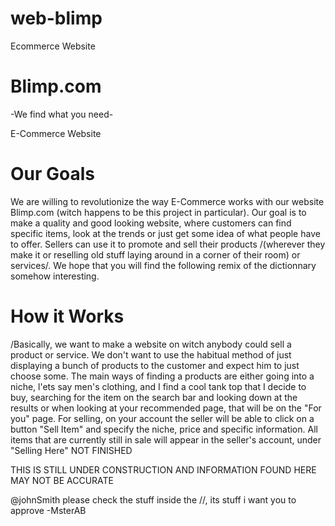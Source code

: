 # web-blimp
Ecommerce Website
# Blimp.com
-We find what you need-

E-Commerce Website


# Our Goals
We are willing to revolutionize the way E-Commerce works with our website Blimp.com (witch happens to be this project in particular). Our goal is to make a quality and good looking website, where customers can find specific items, look at the trends or just get some idea of what people have to offer. Sellers can use it to promote and sell their products /(wherever they make it or reselling old stuff laying around in a corner of their room) or services/. We hope that you will find the following remix of the dictionnary somehow interesting.

# How it Works
/Basically, we want to make a website on witch anybody could sell a product or service. We don't want to use the habitual method of just displaying a bunch of products to the customer and expect him to just choose some. The main ways of finding a products are either going into a niche, l'ets say men's clothing, and I find a cool tank top that I decide to buy, searching for the item on the search bar and looking down at the results or when looking at your recommended page, that will be on the "For you" page. For selling, on your account the seller will be able to click on a button "Sell Item" and specify the niche, price and specific information. All items that are currently still in sale will appear in the seller's account, under "Selling Here" NOT FINISHED

THIS IS STILL UNDER CONSTRUCTION AND INFORMATION FOUND HERE MAY NOT BE ACCURATE

@johnSmith please check the stuff inside the //, its stuff i want you to approve
-MsterAB

